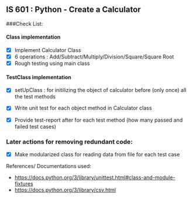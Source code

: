 ## IS 601 : Python - Create a Calculator

###Check List:

#### Class implementation
- [X] Implement Calculator Class 
- [X] 6 operations : Add/Subtract/Multiply/Division/Square/Square Root 
- [X] Rough testing using main class

#### TestClass implementation
- [X] setUpClass : for initilizing the object of calculator before (only once) all the test methods
- [X] Write unit test for each object method in Calculator class
- [X] Provide test-report after for each test method (how many passed and failed test cases)



### Later actions for removing redundant code:
- [X] Make modularized class for reading data from file for each test case

References/ Documentations used:
- https://docs.python.org/3/library/unittest.html#class-and-module-fixtures
- https://docs.python.org/3/library/csv.html
